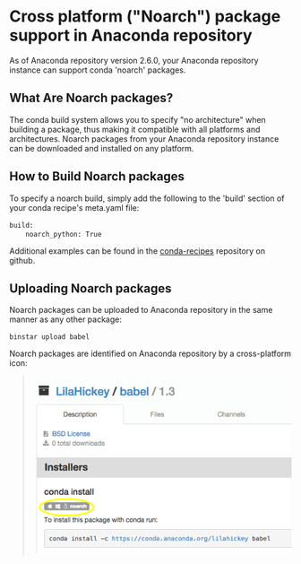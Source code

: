 Cross platform ("Noarch") package support in Anaconda repository
================================================================

As of Anaconda repository version 2.6.0, your Anaconda repository
instance can support conda 'noarch' packages.

What Are Noarch packages?
-------------------------

The conda build system allows you to specify "no architecture" when
building a package, thus making it compatible with all platforms and
architectures. Noarch packages from your Anaconda repository instance
can be downloaded and installed on any platform.

How to Build Noarch packages
----------------------------

To specify a noarch build, simply add the following to the 'build'
section of your conda recipe's meta.yaml file:

    build:
        noarch_python: True

Additional examples can be found in the
[conda-recipes](https://github.com/conda/conda-recipes) repository on
github.

Uploading Noarch packages
-------------------------

Noarch packages can be uploaded to Anaconda repository in the same
manner as any other package:

    binstar upload babel

Noarch packages are identified on Anaconda repository by a
cross-platform icon:

> ![image](img/noarch_example.png)
